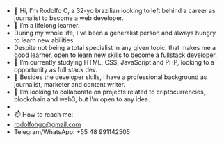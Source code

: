 - 👋 Hi, I’m Rodolfo C, a 32-yo brazilian looking to left behind a career as journalist to become a web developer.
- 👀 I’m a lifelong learner.
- During my whole life, I've been a generalist person and always hungry to learn new abilities.
- Despite not being a total specialist in any given topic, that makes me a good learner, open to learn new skills to become a fullstack developer.
- 🌱 I’m currently studying HTML, CSS, JavaScript and PHP, looking to a opportunity as full stack dev.
- 🧰 Besides the developer skills, I have a professional background as journalist, marketer and content writer.
- 💞️ I’m looking to collaborate on projects related to criptocurrencies, blockchain and web3, but I'm open to any idea.
- 
- 📫 How to reach me:
- rodolfohgc@gmail.com
- Telegram/WhatsApp: +55 48 991142505

<!---
rodolfohgc/rodolfohgc is a ✨ special ✨ repository because its `README.md` (this file) appears on your GitHub profile.
You can click the Preview link to take a look at your changes.
--->
